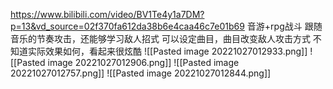 https://www.bilibili.com/video/BV1Te4y1a7DM?p=13&vd_source=02f370fa612da38b6e4caa46c7e01b69
音游+rpg战斗
跟随音乐的节奏攻击，还能够学习敌人招式
可以设定曲目，曲目改变敌人攻击方式
不知道实际效果如何，看起来很炫酷
![[Pasted image 20221027012933.png]]
![[Pasted image 20221027012906.png]]
![[Pasted image 20221027012757.png]]
![[Pasted image 20221027012844.png]]